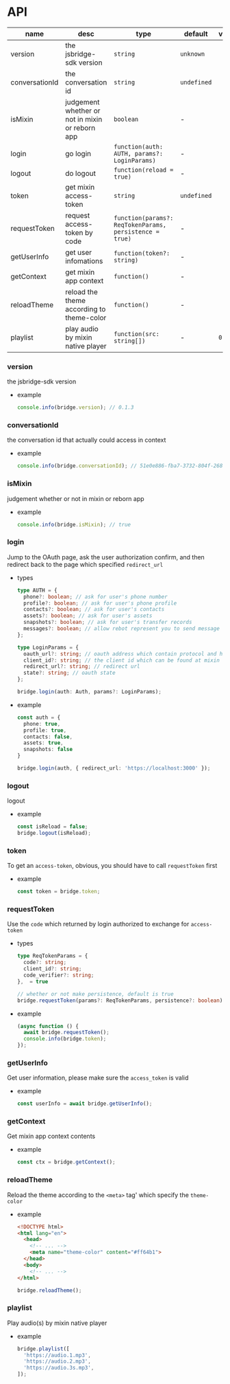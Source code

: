 # API

| name | desc | type | default | version |
| --- | --- | --- | --- | --- |
| version | the jsbridge-sdk version | `string` | `unknown` |  |
| conversationId | the conversation id | `string` | `undefined` |  |
| isMixin | judgement whether or not in mixin or reborn app | `boolean` | - |  |
| login | go login | `function(auth: AUTH, params?: LoginParams)` | - |  |
| logout | do logout | `function(reload = true)` | - |  |
| token | get mixin access-token | `string` | `undefined` |  |
| requestToken | request access-token by code  | `function(params?: ReqTokenParams, persistence = true)` | - |  |
| getUserInfo | get user infomations | `function(token?: string)` | - |  |
| getContext | get mixin app context | `function()` | - |  |
| reloadTheme | reload the theme according to theme-color | `function()` | - |  |
| playlist | play audio by mixin native player | `function(src: string[])` | - | `0.3.0` |

### version
the jsbridge-sdk version

- example
  ```typescript
  console.info(bridge.version); // 0.1.3
  ```

### conversationId
the conversation id that actually could access in context

- example
  ```typescript
  console.info(bridge.conversationId); // 51e0e886-fba7-3732-804f-2686e5bb459e
  ```

### isMixin
judgement whether or not in mixin or reborn app

- example
  ```typescript
  console.info(bridge.isMixin); // true
  ```

### login
Jump to the OAuth page, ask the user authorization confirm, and then redirect back to the page which specified `redirect_url`

- types
  ```typescript
  type AUTH = {
    phone?: boolean; // ask for user's phone number
    profile?: boolean; // ask for user's phone profile
    contacts?: boolean; // ask for user's contacts
    assets?: boolean; // ask for user's assets
    snapshots?: boolean; // ask for user's transfer records
    messages?: boolean; // allow rebot represent you to send message
  };

  type LoginParams = {
    oauth_url?: string; // oauth address which contain protocol and host, default is `https://mixin-oauth.firesbox.com`
    client_id?: string; // the client id which can be found at mixin developer platform
    redirect_url?: string; // redirect url
    state?: string; // oauth state
  };

  bridge.login(auth: Auth, params?: LoginParams);
  ```

- example
  ```typescript
  const auth = {
    phone: true,
    profile: true,
    contacts: false, 
    assets: true, 
    snapshots: false 
  }

  bridge.login(auth, { redirect_url: 'https://localhost:3000' });
  ```

### logout
logout

- example
  ```typescript
  const isReload = false;
  bridge.logout(isReload);
  ```

### token
To get an `access-token`, obvious, you should have to call `requestToken` first

- example
  ```typescript
  const token = bridge.token;
  ```


### requestToken
Use the `code` which returned by login authorized to exchange for `access-token`

- types
  ```typescript
  type ReqTokenParams = {
    code?: string;
    client_id?: string;
    code_verifier?: string;
  },  = true

  // whether or not make persistence, default is true
  bridge.requestToken(params?: ReqTokenParams, persistence?: boolean);
  ```

- example
  ```typescript
  (async function () {
    await bridge.requestToken();
    console.info(bridge.token);
  });
  ```

### getUserInfo
Get user information, please make sure the `access_token` is valid

- example
  ```typescript
  const userInfo = await bridge.getUserInfo();
  ```

### getContext
Get mixin app context contents

- example
  ```typescript
  const ctx = bridge.getContext();
  ```

### reloadTheme
Reload the theme according to the `<meta>` tag' which specify the `theme-color`

- example
  ```html
  <!DOCTYPE html>
  <html lang="en">
    <head>
      <!-- ... -->
      <meta name="theme-color" content="#ff64b1">
    </head>
    <body>
      <!-- ... -->
  </html>
  ```
  ```typescript
  bridge.reloadTheme();
  ```

### playlist
Play audio(s) by mixin native player

- example
  ```typescript
  bridge.playlist([
    'https://audio.1.mp3',
    'https://audio.2.mp3',
    'https://audio.3s.mp3',
  ]);
  ```
